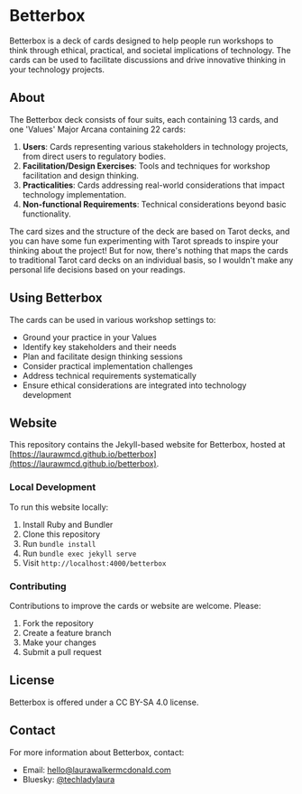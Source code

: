 # Betterbox

Betterbox is a deck of cards designed to help people run workshops to think through ethical, practical, and societal implications of technology. The cards can be used to facilitate discussions and drive innovative thinking in your technology projects.

## About

The Betterbox deck consists of four suits, each containing 13 cards, and one 'Values' Major Arcana containing 22 cards:

1. **Users**: Cards representing various stakeholders in technology projects, from direct users to regulatory bodies.
2. **Facilitation/Design Exercises**: Tools and techniques for workshop facilitation and design thinking.
3. **Practicalities**: Cards addressing real-world considerations that impact technology implementation.
4. **Non-functional Requirements**: Technical considerations beyond basic functionality.

The card sizes and the structure of the deck are based on Tarot decks, and you can have some fun experimenting with Tarot spreads to inspire your thinking about the project! But for now, there's nothing that maps the cards to traditional Tarot card decks on an individual basis, so I wouldn't make any personal life decisions based on your readings.

## Using Betterbox

The cards can be used in various workshop settings to:
- Ground your practice in your Values
- Identify key stakeholders and their needs
- Plan and facilitate design thinking sessions
- Consider practical implementation challenges
- Address technical requirements systematically
- Ensure ethical considerations are integrated into technology development

## Website

This repository contains the Jekyll-based website for Betterbox, hosted at [https://laurawmcd.github.io/betterbox](https://laurawmcd.github.io/betterbox).

### Local Development

To run this website locally:

1. Install Ruby and Bundler
2. Clone this repository
3. Run `bundle install`
4. Run `bundle exec jekyll serve`
5. Visit `http://localhost:4000/betterbox`

### Contributing

Contributions to improve the cards or website are welcome. Please:

1. Fork the repository
2. Create a feature branch
3. Make your changes
4. Submit a pull request

## License

Betterbox is offered under a CC BY-SA 4.0 license.

## Contact

For more information about Betterbox, contact:
- Email: hello@laurawalkermcdonald.com
- Bluesky: [@techladylaura](https://techladylaura.bsky.social)
